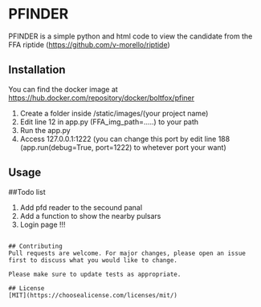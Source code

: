 # PFINDER 

PFINDER is a simple python and html code to view the candidate from the FFA riptide (https://github.com/v-morello/riptide)


## Installation

You can find the docker image at https://hub.docker.com/repository/docker/boltfox/pfiner 

1. Create a folder inside /static/images/(your project name)
2. Edit line 12 in app.py (FFA_img_path=.....) to your path 
3. Run the app.py 
4. Access 127.0.0.1:1222 (you can change this port by edit line 188 (app.run(debug=True, port=1222) to whetever port your want) 

## Usage

##Todo list 

1. Add pfd reader to the secound panal 
2. Add a function to show the nearby pulsars 
3. Login page !!! 
```

## Contributing
Pull requests are welcome. For major changes, please open an issue first to discuss what you would like to change.

Please make sure to update tests as appropriate.

## License
[MIT](https://choosealicense.com/licenses/mit/)

